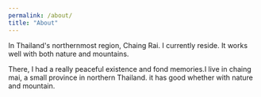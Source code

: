 ```yaml
---
permalink: /about/
title: "About"
---
```


In Thailand's northernmost region, Chaing Rai. I currently reside. It works well with both nature and mountains.

There, I had a really peaceful existence and fond memories.I live in chaing mai, a small province in northern Thailand. it has good whether with nature and mountain.
